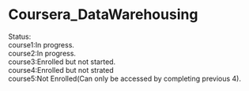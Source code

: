 # Coursera_DataWarehousing
Status:                
course1:In progress.      
course2:In progress.        
course3:Enrolled but not started.            
course4:Enrolled but not strated               
course5:Not Enrolled(Can only be accessed by completing previous 4).
